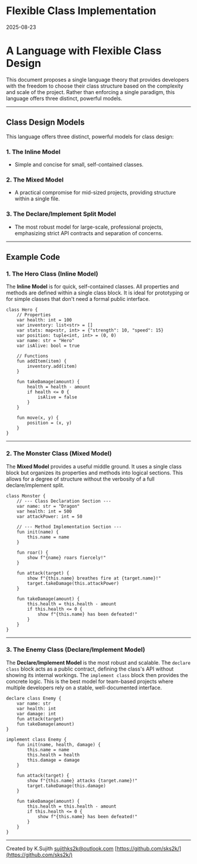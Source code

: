 # Flexible Class Implementation
2025-08-23

# A Language with Flexible Class Design

This document proposes a single language theory that provides developers with the freedom to choose their class structure based on the complexity and scale of the project. Rather than enforcing a single paradigm, this language offers three distinct, powerful models.

---

## Class Design Models

This language offers three distinct, powerful models for class design:

### 1. The Inline Model

*   Simple and concise for small, self-contained classes.

### 2. The Mixed Model

*   A practical compromise for mid-sized projects, providing structure within a single file.

### 3. The Declare/Implement Split Model

*   The most robust model for large-scale, professional projects, emphasizing strict API contracts and separation of concerns.

---

## Example Code

### 1. The Hero Class (Inline Model)

The **Inline Model** is for quick, self-contained classes. All properties and methods are defined within a single class block. It is ideal for prototyping or for simple classes that don't need a formal public interface.

```
class Hero {
    // Properties
    var health: int = 100
    var inventory: list<str> = []
    var stats: map<str, int> = {"strength": 10, "speed": 15}
    var position: tuple<int, int> = (0, 0)
    var name: str = "Hero"
    var isAlive: bool = true

    // Functions
    fun addItem(item) {
        inventory.add(item)
    }

    fun takeDamage(amount) {
        health = health - amount
        if health <= 0 {
            isAlive = false
        }
    }

    fun move(x, y) {
        position = (x, y)
    }
}
```

---

### 2. The Monster Class (Mixed Model)

The **Mixed Model** provides a useful middle ground. It uses a single class block but organizes its properties and methods into logical sections. This allows for a degree of structure without the verbosity of a full declare/implement split.

```
class Monster {
    // --- Class Declaration Section ---
    var name: str = "Dragon"
    var health: int = 500
    var attackPower: int = 50

    // --- Method Implementation Section ---
    fun init(name) {
        this.name = name
    }

    fun roar() {
        show f"{name} roars fiercely!"
    }

    fun attack(target) {
        show f"{this.name} breathes fire at {target.name}!"
        target.takeDamage(this.attackPower)
    }

    fun takeDamage(amount) {
        this.health = this.health - amount
        if this.health <= 0 {
            show f"{this.name} has been defeated!"
        }
    }
}
```

---

### 3. The Enemy Class (Declare/Implement Model)

The **Declare/Implement Model** is the most robust and scalable. The `declare class` block acts as a public contract, defining the class's API without showing its internal workings. The `implement class` block then provides the concrete logic. This is the best model for team-based projects where multiple developers rely on a stable, well-documented interface.

```
declare class Enemy {
    var name: str
    var health: int
    var damage: int
    fun attack(target)
    fun takeDamage(amount)
}

implement class Enemy {
    fun init(name, health, damage) {
        this.name = name
        this.health = health
        this.damage = damage
    }

    fun attack(target) {
        show f"{this.name} attacks {target.name}!"
        target.takeDamage(this.damage)
    }

    fun takeDamage(amount) {
        this.health = this.health - amount
        if this.health <= 0 {
            show f"{this.name} has been defeated!"
        }
    }
}
```

---

Created by K.Sujith <sujithks2k@outlook.com> [https://github.com/sks2k/](https://github.com/sks2k/)
